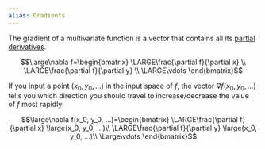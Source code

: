 ```yaml
---
alias: Gradients
---
```


The gradient of a multivariate function is a vector that contains all its [partial derivatives](../Calculus/Partial%20derivatives.md).

$$\large\nabla f=\begin{bmatrix}
\LARGE\frac{\partial f}{\partial x} \\
\LARGE\frac{\partial f}{\partial y} \\
\LARGE\vdots
\end{bmatrix}$$

If you input a point $(x_0, y_0, ...)$ in the input space of $f$, the vector $\nabla f(x_0, y_0, ...)$ tells you which direction you should travel to increase/decrease the value of $f$ most rapidly:

$$\large\nabla f(x_0, y_0, ...)=\begin{bmatrix}
\LARGE\frac{\partial f}{\partial x} \large(x_0, y_0, ...)\\
\LARGE\frac{\partial f}{\partial y} \large(x_0, y_0, ...)\\
\Large\vdots
\end{bmatrix}$$
